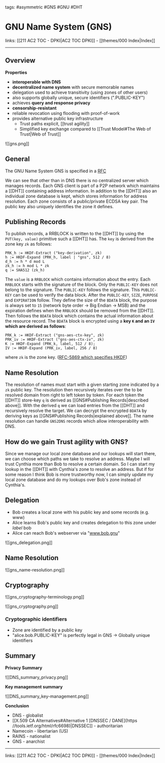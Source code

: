 tags: #asymmetric #GNS #GNU #DHT

# GNU Name System (GNS)

links: [[211 AC2 TOC - DPKI|AC2 TOC DPKI]] - [[themes/000 Index|Index]]

---

## Overview

**Properties**

- **interoperable with DNS**
- **decentralized name system** with secure memorable names
- delegation used to achieve transitivity (using zones of other users)
- also supports globally unique, secure identifiers (".PUBLIC-KEY")
- achieves **query and response privacy**
- **censorship-resistant**
- reliable revocation using flooding with proof-of-work
- provides alternative public key infrastructure
	- Trust paths explicit, [[trust agility]]
	- Simplified key exchange compared to [[Trust Model#The Web of Trust|Web of Trust]]

![[gns.png]]

## General

The GNU Name System GNS is specified in a [RFC](https://datatracker.ietf.org/doc/id/draft-schanzen-gns-01.html)

We can see that other than in DNS there is no centralized server which manages records. Each GNS client is part of a P2P network which maintains a [[DHT]] containing address information. In addition to the [[DHT]] also an individual zone database is kept, which stores information for address resolution. Each zone consists of a public/private ECDSA key pair. The public key also uniquely identifies the zone it defines.

## Publishing Records

To publish records, a RRBLOCK is written to the [[DHT]] by using the `PUT(key, value)` primitive such a [[DHT]] has. The `key` is derived from the zone key `zk` as follows: 

```
PRK_h := HKDF-Extract ("key-derivation", zk)
h := HKDF-Expand (PRK_h, label | "gns", 512 / 8)
d_h := h * d mod L
zk_h := h mod L * zk
q := SHA512 (zk_h) 
```

The `value` is a `RRBLOCK` which contains information about the entry. Each `RRBLOCK` starts with the signature of the block. Only the `PUBLIC-KEY` does not belong to the signature. The `PUBLIC-KEY` follows the signature. This `PUBLIC-KEY` can be used to verify the data block. After the `PUBLIC-KEY`, `SIZE`, `PURPOSE` and `EXPIRATION` follow. They define the size of the `BDATA` block, the purpose is always set to `15` (network byte order -> Big Endian -> MSB) and the expiration defines when the `RRBLOCK` should be removed from the [[DHT]]. Then follows the `BDATA` block which contains the actual information about the resource record. The `BDATA` block is encrypted using a **key `K` and an `IV` which are derived as follows**:

```
PRK_k := HKDF-Extract ("gns-aes-ctx-key", zk)
PRK_iv := HKDF-Extract ("gns-aes-ctx-iv", zk)
K := HKDF-Expand (PRK_k, label, 512 / 8);
IV := HKDF-Expand (PRK_iv, label, 256 / 8)
```

where `zk` is the zone key. ([RFC-5869 which specifies HKDF](https://www.rfc-editor.org/rfc/rfc5869.html))

## Name Resolution

The resolution of names must start with a given starting zone indicated by a `zk` public key. The resolution then recursively iterates over the to be resolved domain from right to left token by token. For each token the [[DHT]] store-key `q` is derived as [[GNS#Publishing Records|described above]]. With the derived `q` we can load entries from the [[DHT]] and recursively resolve the target. We can decrypt the encrypted `BDATA` by deriving keys as [[GNS#Publishing Records|explained above]]. The name resolution can handle `GNS2DNS` records which allow interoperability with DNS.

## How do we gain Trust agility with GNS?

Since we manage our local zone database and our lookups will start there, we can choose which paths we take to resolve an address. Maybe I will trust Cynthia more than Bob to resolve a certain domain. So I can start my lookup in the [[DHT]] with Cynthia's zone to resolve an address. But if for some reason I think Bob is more trustworthy now, I can simply update my local zone database and do my lookups over Bob's zone instead of Cynthia's. 

## Delegation

- Bob creates a local zone with his public key and some records (e.g. www)
- Alice learns Bob's public key and creates delegation to this zone under *label* bob
- Alice can reach Bob's webserver via "www.bob.gnu"

![[gns_delegation.png]]

## Name Resolution

![[gns_name-resolution.png]]

## Cryptography

![[gns_cryptography-terminology.png]]

![[gns_cryptography.png]]

### Cryptographic identifiers

- Zone are identified by a public key
- "alice.bob.PUBLIC-KEY" is perfectly legal in GNS $\rightarrow$ Globally unique identifiers

## Summary

**Privacy Summary**

![[DNS_summary_privacy.png]]

**Key management summary**

![[DNS_summary_key-management.png]]

**Conclusion**

- DNS - globalist
- [[X.509 CA Alternatives#Alternative 1 [DNSSEC / DANE](https //tools.ietf.org/html/rfc6698)|DNSSEC]] - authoritarian
- Namecoin - libertarian (US)
- RAINS - nationalist
- GNS - anarchist

---
links: [[211 AC2 TOC - DPKI|AC2 TOC DPKI]] - [[themes/000 Index|Index]]